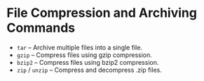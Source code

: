 
# File Compression and Archiving Commands

- `tar` – Archive multiple files into a single file.
- `gzip` – Compress files using gzip compression.
- `bzip2` – Compress files using bzip2 compression.
- `zip` / `unzip` – Compress and decompress .zip files.
    
